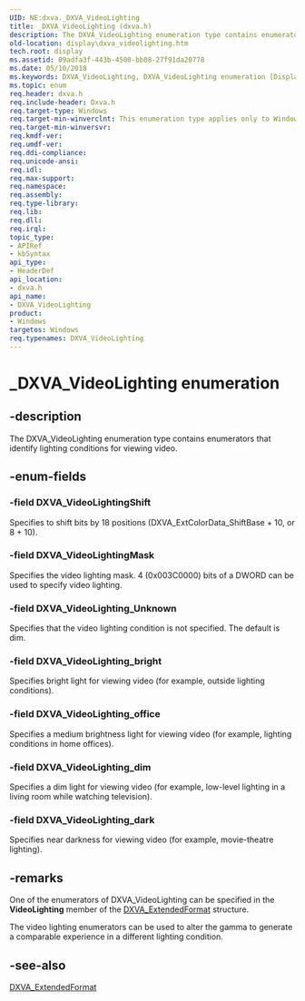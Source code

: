 ```yaml
---
UID: NE:dxva._DXVA_VideoLighting
title: _DXVA_VideoLighting (dxva.h)
description: The DXVA_VideoLighting enumeration type contains enumerators that identify lighting conditions for viewing video.
old-location: display\dxva_videolighting.htm
tech.root: display
ms.assetid: 09adfa3f-443b-4500-bb08-27f91da20778
ms.date: 05/10/2018
ms.keywords: DXVA_VideoLighting, DXVA_VideoLighting enumeration [Display Devices], DXVA_VideoLightingMask, DXVA_VideoLightingShift, DXVA_VideoLighting_Unknown, DXVA_VideoLighting_bright, DXVA_VideoLighting_dark, DXVA_VideoLighting_dim, DXVA_VideoLighting_office, _DXVA_VideoLighting, display.dxva_videolighting, dxva/DXVA_VideoLighting, dxva/DXVA_VideoLightingMask, dxva/DXVA_VideoLightingShift, dxva/DXVA_VideoLighting_Unknown, dxva/DXVA_VideoLighting_bright, dxva/DXVA_VideoLighting_dark, dxva/DXVA_VideoLighting_dim, dxva/DXVA_VideoLighting_office, dxvaref_c223ad8d-6e70-4672-b286-292a7e36d6f7.xml
ms.topic: enum
req.header: dxva.h
req.include-header: Dxva.h
req.target-type: Windows
req.target-min-winverclnt: This enumeration type applies only to Windows Server 2003 with SP1 and later, and Windows XP with SP2 and later.
req.target-min-winversvr: 
req.kmdf-ver: 
req.umdf-ver: 
req.ddi-compliance: 
req.unicode-ansi: 
req.idl: 
req.max-support: 
req.namespace: 
req.assembly: 
req.type-library: 
req.lib: 
req.dll: 
req.irql: 
topic_type:
- APIRef
- kbSyntax
api_type:
- HeaderDef
api_location:
- dxva.h
api_name:
- DXVA_VideoLighting
product:
- Windows
targetos: Windows
req.typenames: DXVA_VideoLighting
---
```


# _DXVA_VideoLighting enumeration


## -description


The DXVA_VideoLighting enumeration type contains enumerators that identify lighting conditions for viewing video.


## -enum-fields




### -field DXVA_VideoLightingShift

Specifies to shift bits by 18 positions (DXVA_ExtColorData_ShiftBase + 10, or 8 + 10).


### -field DXVA_VideoLightingMask

Specifies the video lighting mask. 4 (0x003C0000) bits of a DWORD can be used to specify video lighting.


### -field DXVA_VideoLighting_Unknown

Specifies that the video lighting condition is not specified. The default is dim.


### -field DXVA_VideoLighting_bright

Specifies bright light for viewing video (for example, outside lighting conditions).


### -field DXVA_VideoLighting_office

Specifies a medium brightness light for viewing video (for example, lighting conditions in home offices).


### -field DXVA_VideoLighting_dim

Specifies a dim light for viewing video (for example, low-level lighting in a living room while watching television). 


### -field DXVA_VideoLighting_dark

Specifies near darkness for viewing video (for example, movie-theatre lighting).


## -remarks



One of the enumerators of DXVA_VideoLighting can be specified in the <b>VideoLighting</b> member of the <a href="https://msdn.microsoft.com/library/windows/hardware/ff563967">DXVA_ExtendedFormat</a> structure.

The video lighting enumerators can be used to alter the gamma to generate a comparable experience in a different lighting condition. 




## -see-also




<a href="https://msdn.microsoft.com/library/windows/hardware/ff563967">DXVA_ExtendedFormat</a>
 

 

